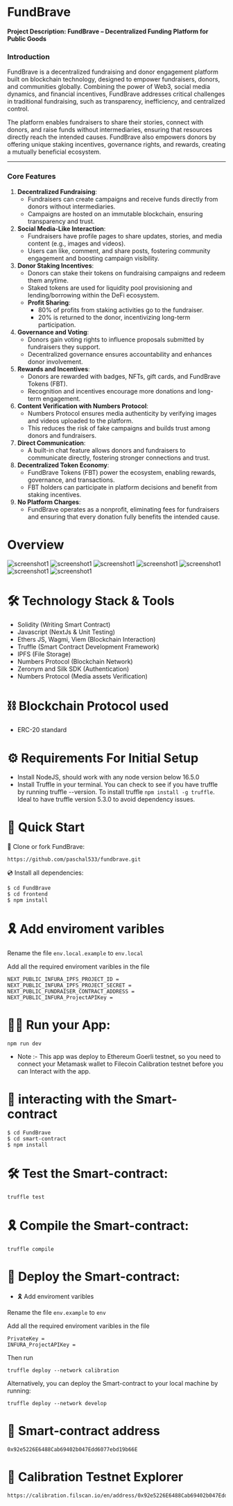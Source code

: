 ﻿# FundBrave

**Project Description: FundBrave – Decentralized Funding Platform for Public Goods**

### **Introduction**

FundBrave is a decentralized fundraising and donor engagement platform built on blockchain technology, designed to empower fundraisers, donors, and communities globally. Combining the power of Web3, social media dynamics, and financial incentives, FundBrave addresses critical challenges in traditional fundraising, such as transparency, inefficiency, and centralized control.

The platform enables fundraisers to share their stories, connect with donors, and raise funds without intermediaries, ensuring that resources directly reach the intended causes. FundBrave also empowers donors by offering unique staking incentives, governance rights, and rewards, creating a mutually beneficial ecosystem.

---

### **Core Features**

1. **Decentralized Fundraising**:
    - Fundraisers can create campaigns and receive funds directly from donors without intermediaries.
    - Campaigns are hosted on an immutable blockchain, ensuring transparency and trust.
2. **Social Media-Like Interaction**:
    - Fundraisers have profile pages to share updates, stories, and media content (e.g., images and videos).
    - Users can like, comment, and share posts, fostering community engagement and boosting campaign visibility.
3. **Donor Staking Incentives**:
    - Donors can stake their tokens on fundraising campaigns and redeem them anytime.
    - Staked tokens are used for liquidity pool provisioning and lending/borrowing within the DeFi ecosystem.
    - **Profit Sharing**:
        - 80% of profits from staking activities go to the fundraiser.
        - 20% is returned to the donor, incentivizing long-term participation.
4. **Governance and Voting**:
    - Donors gain voting rights to influence proposals submitted by fundraisers they support.
    - Decentralized governance ensures accountability and enhances donor involvement.
5. **Rewards and Incentives**:
    - Donors are rewarded with badges, NFTs, gift cards, and FundBrave Tokens (FBT).
    - Recognition and incentives encourage more donations and long-term engagement.
6. **Content Verification with Numbers Protocol**:
    - Numbers Protocol ensures media authenticity by verifying images and videos uploaded to the platform.
    - This reduces the risk of fake campaigns and builds trust among donors and fundraisers.
7. **Direct Communication**:
    - A built-in chat feature allows donors and fundraisers to communicate directly, fostering stronger connections and trust.
8. **Decentralized Token Economy**:
    - FundBrave Tokens (FBT) power the ecosystem, enabling rewards, governance, and transactions.
    - FBT holders can participate in platform decisions and benefit from staking incentives.
9. **No Platform Charges**:
    - FundBrave operates as a nonprofit, eliminating fees for fundraisers and ensuring that every donation fully benefits the intended cause.

# Overview

![screenshot1](./frontend/public/images/Screenshot%20(58).png)
![screenshot1](./frontend/public/images/Screenshot%20(59).png)
![screenshot1](./frontend/public/images/Screenshot%20(60).png)
![screenshot1](./frontend/public/images/Screenshot%20(61).png)
![screenshot1](./frontend/public/images/Screenshot%20(62).png)
![screenshot1](./frontend/public/images/Screenshot%20(63).png)
![screenshot1](./frontend/public/images/Screenshot%20(64).png)

# 🛠 Technology Stack & Tools

- Solidity (Writing Smart Contract)
- Javascript (NextJs & Unit Testing)
- Ethers JS, Wagmi, Viem (Blockchain Interaction)
- Truffle (Smart Contract Development Framework)
- IPFS (File Storage)
- Numbers Protocol (Blockchain Network)
- Zeronym and Silk SDK (Authentication)
- Numbers Protocol (Media assets Verification)

# ⛓ Blockchain Protocol used

- ERC-20 standard

# ⚙ Requirements For Initial Setup
- Install NodeJS, should work with any node version below 16.5.0
- Install Truffle in your terminal. You can check to see if you have truffle by running truffle --version. To install truffle `npm install -g truffle`. Ideal to have truffle version 5.3.0 to avoid dependency issues.

# 🚀 Quick Start

📄 Clone or fork FundBrave:

```
https://github.com/paschal533/fundbrave.git
```
💿 Install all dependencies:
 
```
$ cd FundBrave
$ cd frontend
$ npm install 
```

# 🎗 Add enviroment varibles

Rename the file `env.local.example` to `env.local`

Add all the required enviroment varibles in the file

```
NEXT_PUBLIC_INFURA_IPFS_PROJECT_ID =
NEXT_PUBLIC_INFURA_IPFS_PROJECT_SECRET =
NEXT_PUBLIC_FUNDRAISER_CONTRACT_ADDRESS =
NEXT_PUBLIC_INFURA_ProjectAPIKey =

```

# 🚴‍♂️ Run your App:

```
npm run dev
```

- Note :- This app was deploy to Ethereum Goerli testnet, so you need to connect your Metamask wallet to Filecoin Calibration testnet before you can Interact with the app.

# 📄 interacting with the Smart-contract

```
$ cd FundBrave
$ cd smart-contract
$ npm install
```

# 🛠 Test the Smart-contract:

```
truffle test
```

# 🎗 Compile the Smart-contract:

```
truffle compile
```

# 🔗 Deploy the Smart-contract:

- 🎗 Add enviroment varibles

Rename the file `env.example` to `env`

Add all the required enviroment varibles in the file

```
PrivateKey = 
INFURA_ProjectAPIKey = 

```

Then run

```
truffle deploy --network calibration
```

Alternatively, you can deploy the Smart-contract to your local machine by running:

```
truffle deploy --network develop
```
# 📄 Smart-contract address

```
0x92e5226E6488Cab69402b047Edd6077ebd19b66E
```

# 📜 Calibration Testnet Explorer

```
https://calibration.filscan.io/en/address/0x92e5226E6488Cab69402b047Edd6077ebd19b66E/
```
